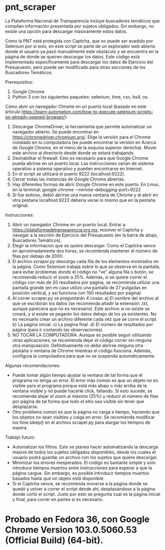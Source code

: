 # pnt_scraper

La Plataforma Nacional de Transparencia incluye buscadores temáticos que compilan información presentada por sujetos obligados. Sin embargo, no existe una opción para descargar masivamente estos datos.

Como la PNT está protegida con Captcha, que no puede ser evadido por Selenium por si solo, en este script se parte de un explorador web abierto donde el usuario ya pasó manualmente este obstáculo y se encuentra en la página de donde se queiren descargar los datos. Este código está implementado específicamente para descargar los datos de Ejercicio del Presupuesto, pero puede ser modificado para otras secciones de los Buscadores Temáticos.

Prerequisitos:
  1) Google Chrome
  2) Python 3 con los siguientes paquetes: selenium, time, csv, bs4, os.


Cómo abrir un navegador Chrome en un puerto local (basado en este árticulo https://learn-automation.com/how-to-execute-selenium-scripts-on-already-opened-browser/):
  1) Descargar ChromeDriver, la herramienta que permite automatizar un navegador abierto. Se puede encontrar en https://chromedriver.chromium.org/. Elige la versión para el Chrome instalado en tu computadora (se puede encontrar la versión en Acerca de Google Chrome, en el menú de la esquina superior derecha). Mover este archivo al directorio desde donde se estará trabajando.
  2) Deshabilitar el firewall. Esto es necesario para que Google Chrome pueda abrirse en un puerto local. Las instrucciones varían de sistema operativo a sistema operativo y pueden encontrarse en Internet.
  3) En el script se utilizará el puerto 9222 (localhost:9222).
  4) Cerrar todas las instancias de Google Chrome abiertas.
  5) Hay diferentes formas de abrir Google Chrome en este puerto. En Linux, en la terminal: google-chrome --remote-debugging-port=9222
  6) Si fue exitoso, debió abrirse una nueva ventana de Chrome y al abrir en otra pestana localhost:9222 debería verse lo mismo que en la pestaña original. 


Instrucciones:
 1) Abrir un navegador Chrome en un puerto local. Entrar a https://plataformadetransparencia.org.mx, resolver el Captcha y navegar a la sección de Ejercicio del Presupuesto (en la barra de abajo, Buscadores Temáticos).
 2) Elegir la informacion que se quiere descargar. Como el Captcha vence en aproximadamente dos horas, se recomienda mantener el número de filas por debajo de 2000. 
 3) El archivo scraper.py descarga cada fila de los elementos mostrados en la página. Como Selenium trabaja sobre lo que se observa en la pantalla, para evitar problemas donde el código no "ve" alguna fila o botón, se recomienda reducir el zoom a 25%. Además, si se quiere correr el código con más de 20 resultados por página, se recomienda utilizar una pantalla grande (en mi caso utilizo una pantalla de 27 pulgadas en posición vertical, y así funciona con 100 resultados por página)
 5) Al correr scraper.py se preguntarán 4 cosas:
    a) El nombre del archivo al que se escribirán los datos (se recomienda añadir la extensión .txt, aunque pareciera que no es necesario). Este archivo si no existe se creará, y si existe se pegarán los datos debajo de los ya existentes. No es necesario crear un archivo diferente cada vez que se corre el script.
    b) La página inicial.
    c) La página final.
    d) El número de resultados por página (para ir contando las observaciones).
 6) NO TOCAR LA COMPUTADORA. Aunque es posible seguir utilizando otras aplicaciones, se recomienda dejar el código correr sin ninguna otra manipulación.  Definitivamente no debe abrirse ninguna otra pestaña o ventana de Chrome mientras el código funciona. Además, configura la computadora para que no se suspenda automáticamente.

Algunas recomendaciones:
  - Puede tomar algún tiempo ajustar la ventana de tal forma que el programa no tenga un error. El error más común es que un objeto no es visible para el programa porque está más abajo o más arriba de la ventana visible y no puede hacerle click, fallando. Si esto sucede, se recomienda alejar el zoom al máximo (25%) y reducir el número de filas por página de tal forma que todo el sitio sea visible sin tener que desplazarse.
  - Otro problema común es que la página no carga a tiempo, haciendo que los objetos no sean visibles y caiga en error. Se recomienda modificar los time.sleep() en el archivo scraper.py para alargar los tiempos de espera.

Trabajo futuro:
 - Automatizar los filtros. Esto se planea hacer automatizando la descarga masiva de todos los sujetos obligados disponibles, desde los cuales el usuario podrá guardar un archivo con los sujetos que quiere descargar.
 - Minimizar los errores inesperados. El código es bastante simple y solo introduce tiempos muertos entre instrucciones para esperar a que la página cargue. Sin embargo, es posible introducir tiempos muertos basados hasta que un objeto está disponible.
 - Si el Captcha vence, se recomienda moverse a la página donde se quedó y volver a correr el script desde ahí, desplazándose a la página donde cortó el script. Justo por esto se pregunta cual es la página inicial y final, para correr en partes si es necesario.

# Probado en Fedora 36, con Google Chrome Version 103.0.5060.53 (Official Build) (64-bit).
